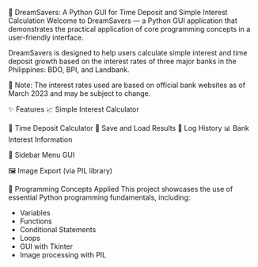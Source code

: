 💸 DreamSavers: A Python GUI for Time Deposit and Simple Interest Calculation
Welcome to DreamSavers — a Python GUI application that demonstrates the practical application of core programming concepts in a user-friendly interface.

DreamSavers is designed to help users calculate simple interest and time deposit growth based on the interest rates of three major banks in the Philippines: BDO, BPI, and Landbank.

📌 Note: The interest rates used are based on official bank websites as of March 2023 and may be subject to change.

✨ Features
📈 Simple Interest Calculator

🏦 Time Deposit Calculator
📄 Save and Load Results
🧾 Log History
📊 Bank Interest Information

🎨 Sidebar Menu GUI

🖼️ Image Export (via PIL library)

🧠 Programming Concepts Applied
This project showcases the use of essential Python programming fundamentals, including:

- Variables
- Functions
- Conditional Statements
- Loops
- GUI with Tkinter
- Image processing with PIL
